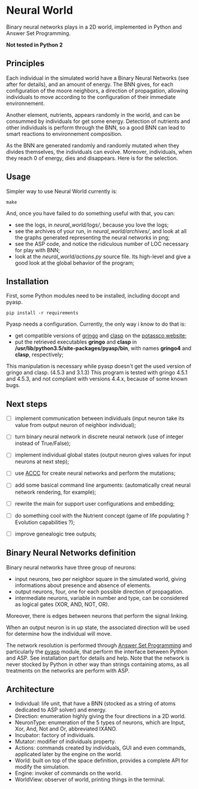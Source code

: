 # Neural World
Binary neural networks plays in a 2D world, implemented in Python and Answer Set Programming.

__Not tested in Python 2__



## Principles
Each individual in the simulated world have a Binary Neural Networks (see after for details), and an amount of energy.
The BNN gives, for each configuration of the moore neighbors, a direction of propagation, allowing individuals to move according
to the configuration of their immediate environnement.

Another element, nutrients, appears randomly in the world, and can be consummed by individuals for get some energy.
Detection of nutrients and other individuals is perform through the BNN, so a good BNN can lead to smart reactions to environnement composition.

As the BNN are generated randomly and randomly mutated when they divides themselves, the individuals can evolve.
Moreover, individuals, when they reach 0 of energy, dies and disappears. Here is for the selection.


## Usage
Simpler way to use Neural World currently is:

    make

And, once you have failed to do something useful with that, you can:
- see the logs, in *neural_world/logs/*, because you love the logs;
- see the archives of your run, in *neural_world/archives/*, and look at all the graphs generated representing the neural networks in png;
- see the ASP code, and notice the ridiculous number of LOC necessary for play with BNN;
- look at the *neural_world/actions.py* source file. Its high-level and give a good look at the global behavior of the program;


## Installation
First, some Python modules need to be installed, including docopt and pyasp.

    pip install -r requirements

Pyasp needs a configuration. Currently, the only way i know to do that is:
- get compatible versions of [gringo](http://sourceforge.net/projects/potassco/files/gringo/4.5.3/) and [clasp](http://sourceforge.net/projects/potassco/files/clasp/3.1.3/) on the [potassco website](http://sourceforge.net/projects/potassco/files);
- put the retrieved executables __gringo__ and __clasp__ in __/usr/lib/python3.5/site-packages/pyasp/bin__, with names __gringo4__ and __clasp__, respectively;

This manipulation is necessary while pyasp doesn't get the used version of gringo and clasp. (4.5.3 and 3.1.3)
This program is tested with gringo 4.5.1 and 4.5.3, and not compliant with versions 4.4.x, because of some known bugs.


## Next steps
- [ ] implement communication between individuals (input neuron take its value from output neuron of neighbor individual);
- [ ] turn binary neural network in discrete neural network (use of integer instead of True/False);
- [ ] implement individual global states (output neuron gives values for input neurons at next step);
- [ ] use [ACCC](https://github.com/Aluriak/ACCC) for create neural networks and perform the mutations;
- [ ] add some basical command line arguments: (automatically creat neural network rendering, for example);
- [ ] rewrite the main for support user configurations and embedding;
- [ ] do something cool with the Nutrient concept (game of life populating ? Evolution capabilities ?);
- [ ] improve genealogic tree outputs;


## Binary Neural Networks definition
Binary neural networks have three group of neurons:
- input neurons, two per neighbor square in the simulated world, giving informations about presence and absence of elements.
- output neurons, four, one for each possible direction of propagation.
- intermediate neurons, variable in number and type, can be considered as logical gates (XOR, AND, NOT, OR).

Moreover, there is edges between neurons that perform the signal linking.

When an output neuron is in up state, the associated direction will be used for determine how the individual will move.


The network resolution is performed through [Answer Set Programming](https://en.wikipedia.org/wiki/Answer_set_programming)
and particularly the [pyasp](https://pypi.python.org/pypi/pyasp/) module, that perform the interface between Python and ASP.
See installation part for details and help.
Note that the network is never stocked by Python in other way than strings containing atoms, as all treatments on the networks are perform with ASP.


## Architecture
- Individual: life unit, that have a BNN (stocked as a string of atoms dedicated to ASP solver) and energy.
- Direction: enumeration highly giving the four directions in a 2D world.
- NeuronType: enumeration of the 5 types of neurons, which are Input, Xor, And, Not and Or, abbreviated IXANO.
- Incubator: factory of individuals.
- Mutator: modifier of individuals property.
- Actions: commands created by individuals, GUI and even commands, applicated later by the engine on the world.
- World: built on top of the space definition, provides a complete API for modify the simulation.
- Engine: invoker of commands on the world.
- WorldView: observer of world, printing things in the terminal.
